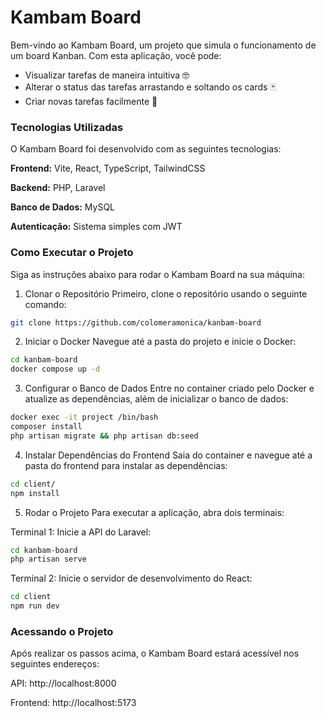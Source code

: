 # Kambam Board
Bem-vindo ao Kambam Board, um projeto que simula o funcionamento de um board Kanban. Com esta aplicação, você pode:

- Visualizar tarefas de maneira intuitiva 🤓
- Alterar o status das tarefas arrastando e soltando os cards 🃏
- Criar novas tarefas facilmente 🎯

### Tecnologias Utilizadas
O Kambam Board foi desenvolvido com as seguintes tecnologias:

**Frontend:** Vite, React, TypeScript, TailwindCSS

**Backend:** PHP, Laravel

**Banco de Dados:** MySQL

**Autenticação:** Sistema simples com JWT

### Como Executar o Projeto
Siga as instruções abaixo para rodar o Kambam Board na sua máquina:

1. Clonar o Repositório
Primeiro, clone o repositório usando o seguinte comando:

``` bash
git clone https://github.com/colomeramonica/kanbam-board
```
 
2. Iniciar o Docker
Navegue até a pasta do projeto e inicie o Docker:

``` bash
cd kanbam-board  
docker compose up -d
```

3. Configurar o Banco de Dados
Entre no container criado pelo Docker e atualize as dependências, além de inicializar o banco de dados:

``` bash
docker exec -it project /bin/bash  
composer install
php artisan migrate && php artisan db:seed
```
 
4. Instalar Dependências do Frontend
Saia do container e navegue até a pasta do frontend para instalar as dependências:

``` bash
cd client/  
npm install
```

5. Rodar o Projeto
Para executar a aplicação, abra dois terminais:

Terminal 1: Inicie a API do Laravel:

``` bash
cd kanbam-board  
php artisan serve
```

Terminal 2: Inicie o servidor de desenvolvimento do React:

``` bash
cd client  
npm run dev
```

### Acessando o Projeto
Após realizar os passos acima, o Kambam Board estará acessível nos seguintes endereços:

API: http://localhost:8000

Frontend: http://localhost:5173
